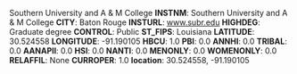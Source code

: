 
Southern University and A & M College
**INSTNM**: Southern University and A & M College
**CITY**: Baton Rouge
**INSTURL**: www.subr.edu
**HIGHDEG**: Graduate degree
**CONTROL**: Public
**ST_FIPS**: Louisiana
**LATITUDE**: 30.524558
**LONGITUDE**: -91.190105
**HBCU**: 1.0
**PBI**: 0.0
**ANNHI**: 0.0
**TRIBAL**: 0.0
**AANAPII**: 0.0
**HSI**: 0.0
**NANTI**: 0.0
**MENONLY**: 0.0
**WOMENONLY**: 0.0
**RELAFFIL**: None
**CURROPER**: 1.0
**location**: 30.524558, -91.190105